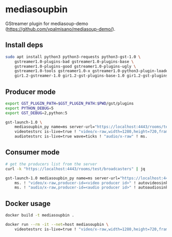 mediasoupbin
============

GStreamer plugin for mediasoup-demo (https://github.com/vpalmisano/mediasoup-demo/). 

Install deps
------------

```sh
sudo apt install python3 python3-requests python3-gst-1.0 \
    gstreamer1.0-plugins-bad gstreamer1.0-plugins-base \
    gstreamer1.0-plugins-good gstreamer1.0-plugins-ugly \
    gstreamer1.0-tools gstreamer1.0-x gstreamer1.0-python3-plugin-loader \
    gir1.2-gstreamer-1.0 gir1.2-gst-plugins-base-1.0 gir1.2-gst-plugins-bad-1.0
```

Producer mode
-------------

```sh
export GST_PLUGIN_PATH=$GST_PLUGIN_PATH:$PWD/gst/plugins
export PYTHON_DEBUG=5
export GST_DEBUG=2,python:5

gst-launch-1.0 \
    mediasoupbin_py name=ms server-url="https://localhost:4443/rooms/test" \
    videotestsrc is-live=true ! "video/x-raw,width=1280,height=720,framerate=25/1" ! ms. \
    audiotestsrc is-live=true wave=ticks ! "audio/x-raw" ! ms.
```

Consumer mode
-------------

```sh
# get the producers list from the server
curl -k "https://localhost:4443/rooms/test/broadcasters" | jq

gst-launch-1.0 mediasoupbin_py name=ms server-url="https://localhost:4443/rooms/test" \
    ms. ! "video/x-raw,producer-id=<video producer id>" ! autovideosink sync=false \
    ms. ! "audio/x-raw,producer-id=<audio producer id>" ! autoaudiosink sync=false
```

Docker usage
------------

```sh
docker build -t mediasoupbin .

docker run --rm -it --net=host mediasoupbin \
    videotestsrc is-live=true ! "video/x-raw,width=1280,height=720,framerate=25/1" ! mediasoupbin_py
```
